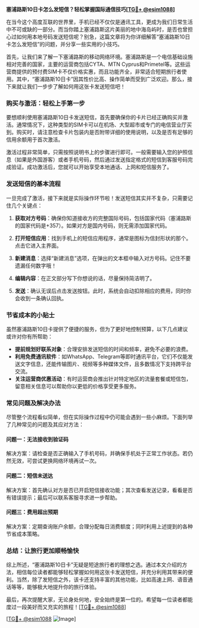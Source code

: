 **塞浦路斯10日卡怎么发短信？轻松掌握国际通信技巧[[TG💪+ @esim1088](https://t.me/s/esim1088)]**

在当今这个高度互联的世界里，手机已经不仅仅是通讯工具，更成为我们日常生活中不可或缺的一部分。而当你踏上塞浦路斯这片美丽的地中海岛屿时，是否也曾担心过如何用本地号码发送短信呢？别急，这篇文章将为你详细解答“塞浦路斯10日卡怎么发短信”的问题，并分享一些实用的小技巧。

首先，让我们来了解一下塞浦路斯的移动网络环境。塞浦路斯是一个电信基础设施相对完善的国家，主要的运营商包括CYTA、MTN Cyprus和Primetel等。这些运营商提供的预付费SIM卡不仅价格实惠，而且功能齐全，非常适合短期旅行者使用。其中，“塞浦路斯10日卡”因其性价比高、操作简单而受到广泛欢迎。那么，接下来就让我们一步步了解如何用这张卡发送短信吧！

### **购买与激活：轻松上手第一步**

要想顺利使用塞浦路斯10日卡发送短信，首先要确保你的卡片已经正确购买并激活。通常情况下，这种类型的SIM卡可以在机场、大型超市或专门的电信营业厅买到。购买时，请注意检查卡片包装内是否附带详细的使用说明，以及是否有足够的信用余额用于首次激活。

激活过程非常简单，只需按照说明书上的步骤进行即可。一般需要输入您的护照信息（如果是外国游客）或者手机号码，然后通过发送指定格式的短信到客服号码完成验证。成功激活后，您就可以开始享受本地通话、上网和短信服务了。

### **发送短信的基本流程**

一旦完成了激活，接下来就是实际操作环节啦！发送短信其实并不复杂，只需要记住几个关键点：

1. **获取对方号码**：确保你知道接收方的完整国际号码，包括国家代码（塞浦路斯的国家代码是+357）。如果对方是国内号码，则无需添加国家代码。
   
2. **打开短信应用**：找到手机上的短信应用程序，通常是图标为信封形状的那个。点击它进入主界面。

3. **新建消息**：选择“新建消息”选项，在弹出的文本框中输入对方号码。记住不要遗漏任何数字哦！

4. **编辑内容**：在正文部分写下你想说的话，尽量保持简洁明了。

5. **发送**：确认无误后点击发送按钮。此时，系统会自动扣除相应的费用，同时你会收到一条确认回执。

### **节省成本的小贴士**

虽然塞浦路斯10日卡提供了便捷的服务，但为了更好地控制预算，以下几点建议或许对你有所帮助：

- **提前规划好联系对象**：合理安排发送短信的时间和频率，避免不必要的浪费。
- **利用免费通讯软件**：如WhatsApp、Telegram等即时通讯平台，它们不仅能发送文字信息，还能传输图片、视频等多种媒体文件，且多数情况下支持跨平台交流。
- **关注运营商优惠活动**：有时运营商会推出针对特定地区的流量套餐或短信包，留意相关信息可以帮助你以更低的价格享受更多服务。

### **常见问题及解决办法**

尽管整个流程看似简单，但在实际操作过程中仍可能会遇到一些小麻烦。下面列举了几种常见的问题及其应对方法：

#### 问题一：无法接收到验证码
解决方案：请检查是否正确输入了手机号码，并确保手机处于正常工作状态。若仍然无效，可尝试更换网络环境再试一次。

#### 问题二：短信未送达
解决方案：首先确认对方是否已开启短信接收功能；其次查看发送记录，看看是否有错误提示；最后可以联系客服寻求进一步帮助。

#### 问题三：费用超出预期
解决方案：定期查询账户余额，合理分配每日消费额度；同时利用上述提到的各种节省成本策略。

### **总结：让旅行更加顺畅愉快**

综上所述，“塞浦路斯10日卡”无疑是短途旅行者的理想之选。通过本文介绍的方法，相信每位读者都能够轻松掌握如何用这张卡发送短信，并充分利用其带来的便利。当然，除了发短信之外，该卡还支持丰富的其他功能，比如高速上网、语音通话等等，能够极大地提升你的旅行体验。

最后，再次提醒大家，无论身处何地，安全始终是第一位的。希望每一位读者都能度过一段美好而又充实的旅程！[[TG💪+ @esim1088](https://t.me/s/esim1088)]

[[TG💪+ @esim1088](https://t.me/s/esim1088) ![Image](https://i.postimg.cc/4NQfJmqS/Snipaste-2025-05-13-00-14-12.png)]